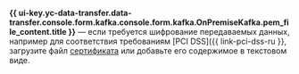 **{{ ui-key.yc-data-transfer.data-transfer.console.form.kafka.console.form.kafka.OnPremiseKafka.pem_file_content.title }}** — если требуется шифрование передаваемых данных, например для соответствия требованиям [PCI DSS]({{ link-pci-dss-ru }}, загрузите файл [сертификата](../../../../../managed-kafka/operations/connect/index.md#get-ssl-cert) или добавьте его содержимое в текстовом виде.
